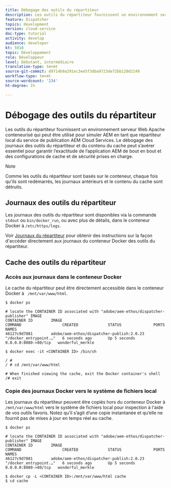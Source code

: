 ```yaml
---
title: Débogage des outils du répartiteur
description: Les outils du répartiteur fournissent un environnement serveur Web Apache conteneurisé qui peut être utilisé pour simuler AEM en tant que répartiteur local du service de publication AEM Cloud Services. Le débogage des journaux des outils du répartiteur et du contenu du cache peut s’avérer essentiel pour garantir l’exactitude de l’application AEM de bout en bout et des configurations de cache et de sécurité prises en charge.
feature: Dispatcher
topics: development
version: cloud-service
doc-type: tutorial
activity: develop
audience: developer
kt: 5918
topic: Développement
role: Développeur
level: Débutant, intermédiaire
translation-type: tm+mt
source-git-commit: d9714b9a291ec3ee5f3dba9723de72bb120d2149
workflow-type: tm+mt
source-wordcount: '234'
ht-degree: 1%

---
```



# Débogage des outils du répartiteur

Les outils du répartiteur fournissent un environnement serveur Web Apache conteneurisé qui peut être utilisé pour simuler AEM en tant que répartiteur local du service de publication AEM Cloud Services.
Le débogage des journaux des outils du répartiteur et du contenu du cache peut s’avérer essentiel pour garantir l’exactitude de l’application AEM de bout en bout et des configurations de cache et de sécurité prises en charge.

>[!NOTE]
>
>Comme les outils du répartiteur sont basés sur le conteneur, chaque fois qu&#39;ils sont redémarrés, les journaux antérieurs et le contenu du cache sont détruits.

## Journaux des outils du répartiteur

Les journaux des outils du répartiteur sont disponibles via la commande `stdout` ou `bin/docker_run`, ou avec plus de détails, dans le conteneur Docker à `/etc/https/logs`.

Voir [Journaux du répartiteur](./logs.md#dispatcher-logs) pour obtenir des instructions sur la façon d&#39;accéder directement aux journaux du conteneur Docker des outils du répartiteur.

## Cache des outils du répartiteur

### Accès aux journaux dans le conteneur Docker

Le cache du répartiteur peut être directement accessible dans le conteneur Docker à ` /mnt/var/www/html`.

```shell
$ docker ps

# locate the CONTAINER ID associated with "adobe/aem-ethos/dispatcher-publisher" IMAGE
CONTAINER ID        IMAGE                                       COMMAND                  CREATED             STATUS              PORTS                  NAMES
46127c9d7081        adobe/aem-ethos/dispatcher-publish:2.0.23   "/docker_entrypoint.…"   6 seconds ago       Up 5 seconds        0.0.0.0:8080->80/tcp   wonderful_merkle

$ docker exec -it <CONTAINER ID> /bin/sh

/ # 
/ # cd /mnt/var/www/html

# When finished viewing the cache, exit the Docker container's shell
/# exit
```

### Copie des journaux Docker vers le système de fichiers local

Les journaux du répartiteur peuvent être copiés hors du conteneur Docker à `/mnt/var/www/html` vers le système de fichiers local pour inspection à l&#39;aide de vos outils favoris. Notez qu’il s’agit d’une copie instantanée et qu’elle ne fournit pas de mises à jour en temps réel au cache.

```shell
$ docker ps

# locate the CONTAINER ID associated with "adobe/aem-ethos/dispatcher-publisher" IMAGE
CONTAINER ID        IMAGE                                       COMMAND                  CREATED             STATUS              PORTS                  NAMES
46127c9d7081        adobe/aem-ethos/dispatcher-publish:2.0.23   "/docker_entrypoint.…"   6 seconds ago       Up 5 seconds        0.0.0.0:8080->80/tcp   wonderful_merkle

$ docker cp -L <CONTAINER ID>:/mnt/var/www/html cache 
$ cd cache
```


